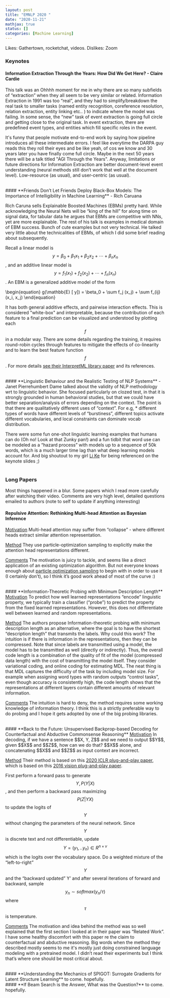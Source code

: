 ```yaml
---
layout: post
title: "EMNLP 2020 "
date: "2020-11-21"
mathjax: true
status: []
categories: [Machine Learning]
---
```


Likes: Gathertown, rocketchat, videos. Dislikes: Zoom

### Keynotes

#### **Information Extraction Through the Years: How Did We Get Here?** - Claire Cardie
This talk was an Ohhhh moment for me in why there are so
many subfields of “extraction” when they all seem to be very similar or related. Information
Extraction in 1991 was too “real”, and they had to simplify/breakdown the real task to smaller
tasks (named entity recognition, coreference resolution, relation extraction, entity linking
etc.. ) to indicate where the model was failing. In some sense, the “new” task of event
extraction is going full circle and getting close to the original task. In event extraction,
there are predefined event types, and entities which fill specific roles in the event. 

It's funny that people motivate end-to-end work by saying how pipeline introduces all these
intermediate errors. I feel like everytime the DARPA guy reads this they roll their eyes and be
like yeah, of cos we know and 30 years later you have finally come full circle. Maybe in the next 50 years there will be a talk titled "AGI Through the Years". Anyway, limitations or future directions for Information Extraction are better document-level event understanding (neural methods still don’t work that well at the document level). Low-resource (as usual), and user-centric (as usual).

<br>
#### **Friends Don’t Let Friends Deploy Black-Box Models: The Importance of Intelligibility in Machine Learning** - Rich Caruana

Rich Caruna sells Explainable Boosted Machines (EBMs) pretty hard. While acknowledging the
Neural Nets will be “king of the hill” for along time on signal data, for tabular data he
argues that EBMs are competitive with NNs, yet are more explainable. The rest of his talk is
examples in medical domain of EBM success. Bunch of cute examples but not very technical. He talked very little about the technicalities of EBMs, of which I did some brief reading about subsequently.

Recall a linear model is $$y=\beta_0 + \beta_1 x_1 + \beta_2 x_2 + \cdots + \beta_nx_n$$, and
an additive linear model is $$y=f_1(x_1) + f_2(x_2) + \cdots + f_n(x_n)$$. An EBM is a generalized additive model of the form

\begin{equation}
g(\mathbb{E} [ y]) = \beta_0 + \sum f_j (x_j) + \sum f_{ij}(x_i, x_j)
\end{equation}

It has both general additive effects, and pairwise interaction effects. This is considered
"white-box" and interpretable, because the contribution of each feature to a final prediction
can be visualized and understood by plotting each $$f$$ in a modular way. There are some
details regarding the training, it requires round-robin cycles through features to mitigate the
effects of co-linearity and to learn the best feature function $$f$$. For more details [see their InterpretML library paper](https://arxiv.org/pdf/1909.09223.pdf) and its references. 

<br>
#### **Linguistic Behaviour and the Realistic Testing of NLP Systems** - Janet Pierrehumbert
Dame talked about the validity of NLP methodology wrt to linguistic behavior. She focused
particularly on clozed test, in that it is strongly grounded in human behavioral studies, but
that we could have better separation/analysis of errors depending on the context.  The point is
that there are qualitatively different uses of “context”. For e.g, * different types of words
have different levels of “burstiness”, different topics activate different vocabularies, and
local constraints can dominate vocab distribution. 

There were some fun one-shot linguistic learning examples that humans can do (Oh no! Look at that Zunky pan!) and a fun tidbit that word use can be modeled as a “hazard process” with models up to a sequence of 50k words, which is a much larger time lag than what deep learning models account for. And big shoutout to my girl [Li Ke](https://scholar.google.co.uk/citations?user=i31osuAAAAAJ&hl=en) for being referenced on the keynote slides ;) 
<br><br>
### Long Papers
Most things happened in a blur. Some papers which I read more carefully after watching their
video. Comments are very high level, detailed questions emailed to authors (note to self to
update if anything interesting)

#### **Repulsive Attention: Rethinking Multi-head Attention as Bayesian Inference**
<u>Motivation</u> Multi-head attention may suffer from “collapse” - where different heads extract similar attention representation. 

<u>Method</u> They use particle-optimization sampling to explicitly make the attention head representations different. 

<u>Comments</u> The motivation is juicy to tackle, and seems like a direct application of an
existing optimization algorithm. But not everyone knows enough about [particle optimization
sampling](https://arxiv.org/pdf/1608.04471.pdf) to begin with in order to use it (I certainly don’t), so I think it’s good work ahead
of most of the curve :) 

<br>
#### **Information-Theoretic Probing with Minimum Description Length**
<u>Motivation</u> To predict how well learned representations “encode” linguistic property, we
typically train a classifier (“probe”) to predict the property from the fixed learned
representations. However, this does not differentiate well between learned and random
representations. 

<u>Method</u> The authors propose Information-theoretic probing with minimum description length
as an alternative, where the goal is to have the shortest “description length” that transmits
the labels. Why could this work? The intuition is if there is information in the
representations, then they can be compressed. Note that since labels are transmitted using
a model, the model has to be transmitted as well (directly or indirectly). Thus, the overall
code length is a combination of the quality of fit of the model (compressed data length) with
the cost of transmitting the model itself. They consider variational coding, and online coding
for estimating MDL.  The neat thing is that MDL captures the difficulty of the task by
including model size. For example when assigning word types with random outputs “control
tasks”, even though accuracy is consistently high, the code length shows that the
representations at different layers contain different amounts of relevant information.

<u>Comments</u>  The intuition is hard to deny, the method requires some working knowledge of
information theory. I think this is a strictly preferable way to do probing and I hope it gets
adopted by one of the big probing libraries.

<br>
#### **Back to the Future: Unsupervised Backprop-based Decoding for Counterfactual and Abductive Commonsense Reasoning**
<u>Motivation</u> In decoding, if we have a sentence $$X, Y, Z$$ and we need to output $$Y$$, given
$$X$$ and $$Z$$, how can we do that? $$X$$ alone, and concatenating $$X$$ and $$Z$$ as input context are incorrect. 

<u>Method</u> Their method is based on this [2020 ICLR plug-and-play paper](https://openreview.net/pdf?id=H1edEyBKDS), which is based on this [2016 vision plug-and-play paper](https://arxiv.org/abs/1612.00005). 

First perform a forward pass to generate $$Y, P(Y|X)$$, and then perform a backward
pass maximizing $$P(Z|YX)$$ to update the logits of $$Y$$ without changing the parameters of the neural
network. Since $$Y$$ is discrete text and not differentiable, update $$Y=(y_1, .. y_n) \in R^{n \times v}$$ which
is the logits over the vocabulary space. Do a weighted mixture of the “left-to-right” $$Y$$ and the
“backward updated” Y’ and after several iterations of forward and backward, sample $$y_n \sim softmax(y_n/\tau )$$ where $$\tau$$ is temperature.

<u>Comments</u> The motivation and idea behind the method was so well explained that the first
section I looked at in their paper was “Related Work”. I have some healthy discomfort with this
paper re the claim to counterfactual and abductive reasoning. Big words when the method they
described mostly seems to me it's mostly just doing constrained language modeling with
a pretrained model. I didn’t read their experiments but I think that’s where one should be most
critical about.  

<br>
#### **Understanding the Mechanics of SPIGOT: Surrogate Gradients for Latent Structure Learning**
to come. hopefully.

<br>
#### **If Beam Search is the Answer, What was the Question?**
to come. hopefully.

